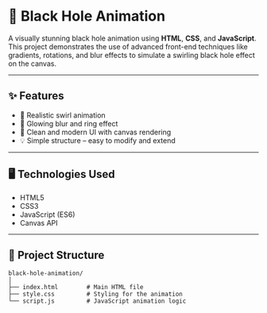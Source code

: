 # 🌌 Black Hole Animation

A visually stunning black hole animation using **HTML**, **CSS**, and **JavaScript**. This project demonstrates the use of advanced front-end techniques like gradients, rotations, and blur effects to simulate a swirling black hole effect on the canvas.

---

## ✨ Features

- 🔄 Realistic swirl animation
- 💫 Glowing blur and ring effect
- 🎨 Clean and modern UI with canvas rendering
- 💡 Simple structure – easy to modify and extend

---

## 🖥️ Technologies Used

- HTML5
- CSS3
- JavaScript (ES6)
- Canvas API

---

## 📂 Project Structure

```plaintext
black-hole-animation/
│
├── index.html        # Main HTML file
├── style.css         # Styling for the animation
└── script.js         # JavaScript animation logic
